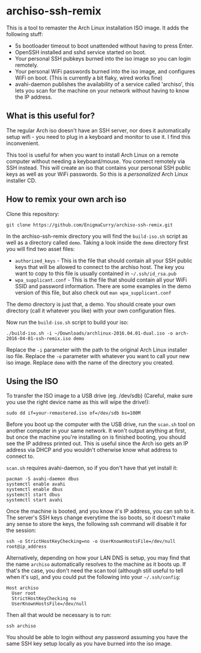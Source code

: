 archiso-ssh-remix
=================

This is a tool to remaster the Arch Linux installation ISO image. It
adds the following stuff:

 * 5s bootloader timeout to boot unattended without having to
   press Enter.
 * OpenSSH installed and sshd service started on boot.
 * Your personal SSH pubkeys burned into the iso image so you can
   login remotely.
 * Your personal WiFi passwords burned into the iso image, and
   configures WiFi on boot. (This is currently a bit flaky, wired
   works fine)
 * avahi-daemon publishes the availability of a service called
   'archiso', this lets you scan for the machine on your network
   without having to know the IP address.

What is this useful for?
------------------------

The regular Arch iso doesn't have an SSH server, nor does it
automatically setup wifi - you need to plug in a keyboard and monitor
to use it. I find this inconvenient. 

This tool is useful for when you want to install Arch Linux on a
remote computer without needing a keyboard/mouse. You connect remotely
via SSH instead. This will create an iso that contains your personal
SSH public keys as well as your WiFi passwords. So this is a
*personalized* Arch Linux installer CD.

How to remix your own arch iso
------------------------------

Clone this repository:

    git clone https://github.com/EnigmaCurry/archiso-ssh-remix.git
	
In the archiso-ssh-remix directory you will find the `build-iso.sh`
script as well as a directory called `demo`. Taking a look inside the
`demo` directory first you will find two asset files:

 * `authorized_keys` - This is the file that should contain all your
   SSH public keys that will be allowed to connect to the archiso
   host. The key you want to copy to this file is usually contained in
   `~/.ssh/id_rsa.pub`
 * `wpa_supplicant.conf` - This is the file that should contain all
   your WiFi SSID and password information. There are some examples in
   the demo version of this file, but also check out `man
   wpa_supplicant.conf`
   
The demo directory is just that, a demo. You should create your own
directory (call it whatever you like) with your own configuration
files.

Now run the `build-iso.sh` script to build your iso:

    ./build-iso.sh -i ~/Downloads/archlinux-2016.04.01-dual.iso -o arch-2016-04-01-ssh-remix.iso demo
	
Replace the `-i` parameter with the path to the original Arch Linux
installer iso file. Replace the `-o` parameter with whatever you want
to call your new iso image. Replace `demo` with the name of the
directory you created.


Using the ISO
-------------

To transfer the ISO image to a USB drive (eg. /dev/sdb) (Careful, make
sure you use the right device name as this will wipe the drive!):

    sudo dd if=your-remastered.iso of=/dev/sdb bs=100M
	
Before you boot up the computer with the USB drive, run the `scan.sh`
tool on another computer in your same network. It won't output
anything at first, but once the machine you're installing on is
finished booting, you should see the IP address printed out. This is
useful since the Arch iso gets an IP address via DHCP and you wouldn't
otherwise know what address to connect to.

`scan.sh` requires avahi-daemon, so if you don't have that yet install it:

    pacman -S avahi-daemon dbus
	systemctl enable avahi
	systemctl enable dbus
	systemctl start dbus
	systemctl start avahi

Once the machine is booted, and you know it's IP address, you can ssh
to it. The server's SSH keys change everytime the iso boots, so it
doesn't make any sense to store the keys, the following ssh command
will disable it for the session:

    ssh -o StrictHostKeyChecking=no -o UserKnownHostsFile=/dev/null root@ip_address

Alternatively, depending on how your LAN DNS is setup, you may find
that the name `archiso` automatically resolves to the machine as it
boots up. If that's the case, you don't need the scan tool (although
still useful to tell when it's up), and you could put the following
into your `~/.ssh/config`:

    Host archiso
	  User root
      StrictHostKeyChecking no
      UserKnownHostsFile=/dev/null

Then all that would be necessary is to run:

    ssh archiso

You should be able to login without any password assuming you have the
same SSH key setup locally as you have burned into the iso image.
